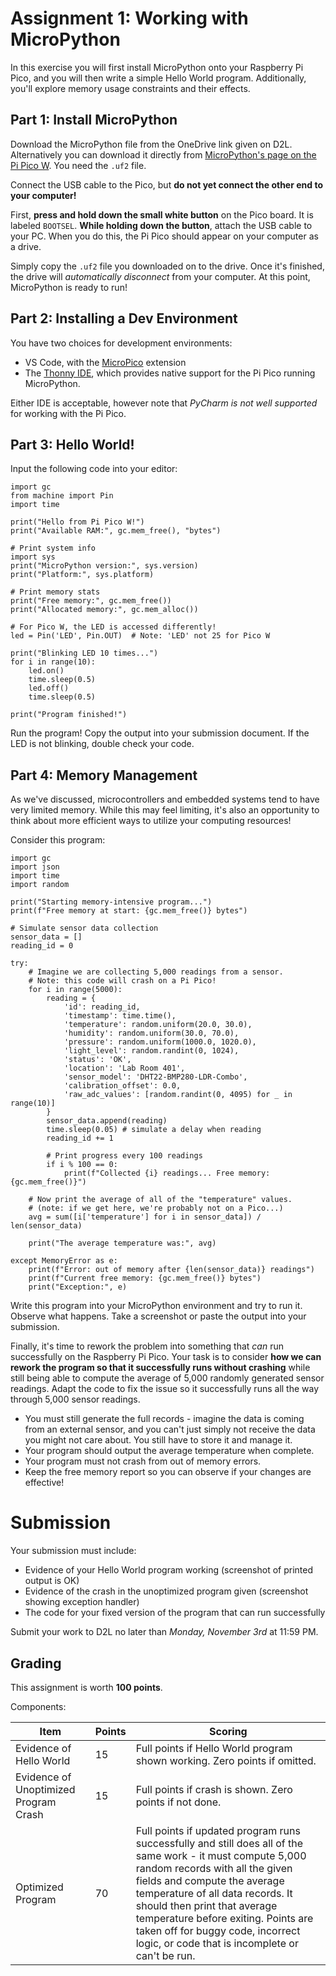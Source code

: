 # Assignment 1: Working with MicroPython

In this exercise you will first install MicroPython onto your Raspberry Pi Pico, and you will then write a simple Hello World program. Additionally, you'll explore memory usage constraints and their effects.

## Part 1: Install MicroPython

Download the MicroPython file from the OneDrive link given on D2L. Alternatively you can download it directly from [MicroPython's page on the Pi Pico W](https://micropython.org/download/RPI_PICO_W/). You need the `.uf2` file.

Connect the USB cable to the Pico, but **do not yet connect the other end to your computer!**

First, **press and hold down the small white button** on the Pico board. It is labeled `BOOTSEL`. **While holding down the button**, attach the USB cable to your PC. When you do this, the Pi Pico should appear on your computer as a drive.

Simply copy the `.uf2` file you downloaded on to the drive. Once it's finished, the drive will *automatically disconnect* from your computer. At this point, MicroPython is ready to run!

## Part 2: Installing a Dev Environment

You have two choices for development environments:

* VS Code, with the [MicroPico](https://marketplace.visualstudio.com/items?itemName=paulober.pico-w-go) extension
* The [Thonny IDE](https://thonny.org/), which provides native support for the Pi Pico running MicroPython.

Either IDE is acceptable, however note that *PyCharm is not well supported* for working with the Pi Pico.

## Part 3: Hello World!

Input the following code into your editor:

    import gc
    from machine import Pin
    import time

    print("Hello from Pi Pico W!")
    print("Available RAM:", gc.mem_free(), "bytes")

    # Print system info
    import sys
    print("MicroPython version:", sys.version)
    print("Platform:", sys.platform)

    # Print memory stats
    print("Free memory:", gc.mem_free())
    print("Allocated memory:", gc.mem_alloc())

    # For Pico W, the LED is accessed differently!
    led = Pin('LED', Pin.OUT)  # Note: 'LED' not 25 for Pico W

    print("Blinking LED 10 times...")
    for i in range(10):
        led.on()
        time.sleep(0.5)
        led.off()
        time.sleep(0.5)

    print("Program finished!")

Run the program! Copy the output into your submission document. If the LED is not blinking, double check your code.

## Part 4: Memory Management

As we've discussed, microcontrollers and embedded systems tend to have very limited memory. While this may feel limiting, it's also an opportunity to think about more efficient ways to utilize your computing resources!

Consider this program:

    import gc
    import json
    import time
    import random

    print("Starting memory-intensive program...")
    print(f"Free memory at start: {gc.mem_free()} bytes")

    # Simulate sensor data collection
    sensor_data = []
    reading_id = 0

    try:
        # Imagine we are collecting 5,000 readings from a sensor.
        # Note: this code will crash on a Pi Pico!
        for i in range(5000):
            reading = {
                'id': reading_id,
                'timestamp': time.time(),
                'temperature': random.uniform(20.0, 30.0),
                'humidity': random.uniform(30.0, 70.0),
                'pressure': random.uniform(1000.0, 1020.0),
                'light_level': random.randint(0, 1024),
                'status': 'OK',
                'location': 'Lab Room 401',
                'sensor_model': 'DHT22-BMP280-LDR-Combo',
                'calibration_offset': 0.0,
                'raw_adc_values': [random.randint(0, 4095) for _ in range(10)]
            }
            sensor_data.append(reading)
            time.sleep(0.05) # simulate a delay when reading
            reading_id += 1
            
            # Print progress every 100 readings
            if i % 100 == 0:
                print(f"Collected {i} readings... Free memory: {gc.mem_free()}")
        
        # Now print the average of all of the "temperature" values.
        # (note: if we get here, we're probably not on a Pico...)
        avg = sum([i['temperature'] for i in sensor_data]) / len(sensor_data)

        print("The average temperature was:", avg)
        
    except MemoryError as e:
        print(f"Error: out of memory after {len(sensor_data)} readings")
        print(f"Current free memory: {gc.mem_free()} bytes")
        print("Exception:", e)

Write this program into your MicroPython environment and try to run it. Observe what happens. Take a screenshot or paste the output into your submission.

Finally, it's time to rework the problem into something that *can* run successfully on the Raspberry Pi Pico. Your task is to consider **how we can rework the program so that it successfully runs without crashing** while still being able to compute the average of 5,000 randomly generated sensor readings. Adapt the code to fix the issue so it successfully runs all the way through 5,000 sensor readings.

* You must still generate the full records - imagine the data is coming from an external sensor, and you can't just simply not receive the data you might not care about. You still have to store it and manage it.
* Your program should output the average temperature when complete.
* Your program must not crash from out of memory errors.
* Keep the free memory report so you can observe if your changes are effective!

# Submission

Your submission must include:

* Evidence of your Hello World program working (screenshot of printed output is OK)
* Evidence of the crash in the unoptimized program given (screenshot showing exception handler)
* The code for your fixed version of the program that can run successfully

Submit your work to D2L no later than *Monday, November 3rd* at 11:59 PM.

## Grading

This assignment is worth **100 points**.

Components:

| Item | Points | Scoring |
|-|-|-|
| Evidence of Hello World | 15 | Full points if Hello World program shown working. Zero points if omitted. |
| Evidence of Unoptimized Program Crash | 15 | Full points if crash is shown. Zero points if not done. |
| Optimized Program | 70 | Full points if updated program runs successfully and still does all of the same work - it must compute 5,000 random records with all the given fields and compute the average temperature of all data records. It should then print that average temperature before exiting. Points are taken off for buggy code, incorrect logic, or code that is incomplete or can't be run. |
